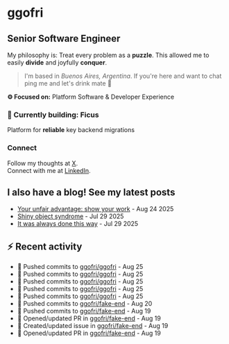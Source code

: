 # ggofri

## Senior Software Engineer

My philosophy is: Treat every problem as a **puzzle**. This allowed me to easily **divide** and joyfully **conquer**.

> I'm based in _Buenos Aires, Argentina_. If you're here and want to chat ping me and let's drink mate 🧉

**⚙️ Focused on:** Platform Software & Developer Experience

### 🧱 Currently building: Ficus

Platform for **reliable** key backend migrations

### Connect

Follow my thoughts at [X](https://x.com/ggofri).  
Connect with me at [LinkedIn](https://linkedin.com/in/ggofri).

## I also have a blog! See my latest posts
<!--START_SECTION:blog_posts-->
- [Your unfair advantage: show your work](https://ggofri.vercel.app/blog/unfair-advantage) - Aug 24 2025
- [Shiny object syndrome](https://ggofri.vercel.app/blog/shiny-object) - Jul 29 2025
- [It was always done this way](https://ggofri.vercel.app/blog/always-done-this-way) - Jul 29 2025
<!--END_SECTION:blog_posts-->

## :zap: Recent activity
<!--START_SECTION:activity-->
- 🚀 Pushed commits to [ggofri/ggofri](https://github.com/ggofri/ggofri) - Aug 25
- 🚀 Pushed commits to [ggofri/ggofri](https://github.com/ggofri/ggofri) - Aug 25
- 🚀 Pushed commits to [ggofri/ggofri](https://github.com/ggofri/ggofri) - Aug 25
- 🚀 Pushed commits to [ggofri/ggofri](https://github.com/ggofri/ggofri) - Aug 25
- 🚀 Pushed commits to [ggofri/ggofri](https://github.com/ggofri/ggofri) - Aug 25
- 🚀 Pushed commits to [ggofri/fake-end](https://github.com/ggofri/fake-end) - Aug 20
- 🚀 Pushed commits to [ggofri/fake-end](https://github.com/ggofri/fake-end) - Aug 19
- 🔄 Opened/updated PR in [ggofri/fake-end](https://github.com/ggofri/fake-end) - Aug 19
- 🐛 Created/updated issue in [ggofri/fake-end](https://github.com/ggofri/fake-end) - Aug 19
- 🔄 Opened/updated PR in [ggofri/fake-end](https://github.com/ggofri/fake-end) - Aug 19
<!--END_SECTION:activity-->

